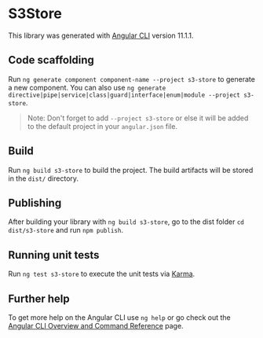 # S3Store

This library was generated with [Angular CLI](https://github.com/angular/angular-cli) version 11.1.1.

## Code scaffolding

Run `ng generate component component-name --project s3-store` to generate a new component. You can also use `ng generate directive|pipe|service|class|guard|interface|enum|module --project s3-store`.
> Note: Don't forget to add `--project s3-store` or else it will be added to the default project in your `angular.json` file. 

## Build

Run `ng build s3-store` to build the project. The build artifacts will be stored in the `dist/` directory.

## Publishing

After building your library with `ng build s3-store`, go to the dist folder `cd dist/s3-store` and run `npm publish`.

## Running unit tests

Run `ng test s3-store` to execute the unit tests via [Karma](https://karma-runner.github.io).

## Further help

To get more help on the Angular CLI use `ng help` or go check out the [Angular CLI Overview and Command Reference](https://angular.io/cli) page.
